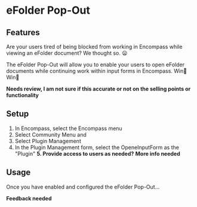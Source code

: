 # eFolder Pop-Out

## Features

Are your users tired of being blocked from working in Encompass while viewing an eFolder document? We thought so. :frowning:

The eFolder Pop-Out will allow you to enable your users to open eFolder documents while continuing work within input forms in Encompass. Win:tada: Win:tada:

**Needs review, I am not sure if this accurate or not on the selling points or functionality**

## Setup

1. In Encompass, select the Encompass menu
2. Select Community Menu and
3. Select Plugin Management
4. In the Plugin Management form, select the OpeneInputForm as the "Plugin"
   **5. Provide access to users as needed?**
   **More info needed**

## Usage

Once you have enabled and configured the eFolder Pop-Out...

**Feedback needed**

